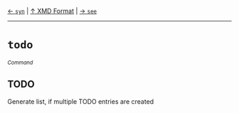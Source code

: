 [&#8592; `syn`](xmd-format--syn.md) | [&#8593; XMD Format](xmd-format.md) | [&#8594; `see`](xmd-format--see.md)
***

# `todo`
<small>*Command*</small>  
## TODO

Generate list, if multiple TODO entries are created


